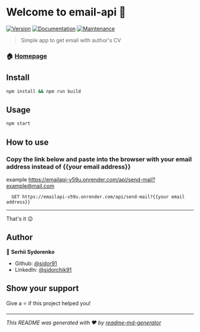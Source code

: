 # Welcome to email-api 👋
[![Version](https://img.shields.io/npm/v/email-api.svg)](https://www.npmjs.com/package/email-api)
[![Documentation](https://img.shields.io/badge/documentation-yes-brightgreen.svg)](https://github.com/sidor91/EmailApi#readme)
[![Maintenance](https://img.shields.io/badge/Maintained%3F-yes-green.svg)](https://github.com/sidor91/EmailApi/graphs/commit-activity)

> Simple app to get email with author's CV

### 🏠 [Homepage](https://github.com/sidor91/EmailApi#readme)

## Install

```sh
npm install && npm run build
```

## Usage

```sh
npm start
```

## How to use 

### Copy the link below and paste into the browser with your email address instead of {{your email address}} 

example https://emailapi-v59u.onrender.com/api/send-mail?example@mail.com

```http
  GET https://emailapi-v59u.onrender.com/api/send-mail?{{your email address}}
```

***
That's it 😉


## Author

👤 **Serhii Sydorenko**

* Github: [@sidor91](https://github.com/sidor91)
* LinkedIn: [@sidorchik91](https://linkedin.com/in/sidorchik91)

## Show your support

Give a ⭐️ if this project helped you!


***
_This README was generated with ❤️ by [readme-md-generator](https://github.com/kefranabg/readme-md-generator)_
